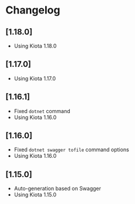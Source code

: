# Changelog

## [1.18.0]
- Using Kiota 1.18.0

## [1.17.0]
- Using Kiota 1.17.0

## [1.16.1]
- Fixed `dotnet` command
- Using Kiota 1.16.0

## [1.16.0]
- Fixed `dotnet swagger tofile` command options
- Using Kiota 1.16.0

## [1.15.0]
- Auto-generation based on Swagger
- Using Kiota 1.15.0
